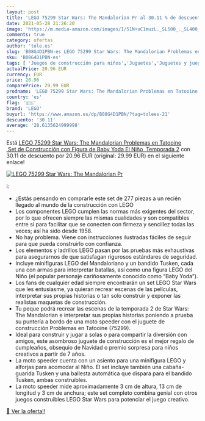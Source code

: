 ```yaml
---
layout: post
title: 'LEGO 75299 Star Wars: The Mandalorian Pr al 30.11 % de descuento'
date: 2021-05-28 21:26:20
image: 'https://m.media-amazon.com/images/I/51N+uC1muzL._SL500_._SL400_.jpg'
comments: true
category: ofertas
author: 'tole.es'
slug: 'B08G4D1PBN-es LEGO 75299 Star Wars: The Mandalorian Problemas en...'
sku: 'B08G4D1PBN-es'
tags: [ 'Juegos de construcción para niños','Juguetes','Juguetes y juegos','lego', ]
actualPrice: 20.96 EUR
currency: EUR
price: 20.96
comparePrice: 29.99 EUR
prodname: 'LEGO 75299 Star Wars: The Mandalorian Problemas en Tatooine  Set de Construcción con Figura de Baby Yoda El Niño  Temporada 2'
country: 'es'
flag: '🇪🇸'
brand: 'LEGO'
buyurl: 'https://www.amazon.es/dp/B08G4D1PBN/?tag=tolees-21'
descuento: '30.11'
average: '28.6135624999998'
---
```


Está [LEGO 75299 Star Wars: The Mandalorian Problemas en Tatooine  Set de Construcción con Figura de Baby Yoda El Niño  Temporada 2](https://www.amazon.es/dp/B08G4D1PBN/?tag=tolees-21) con 30.11 de descuento por 20.96 EUR (original: 29.99 EUR) en el siguiente enlace!

[![LEGO 75299 Star Wars: The Mandalorian Pr](https://m.media-amazon.com/images/I/51N+uC1muzL._SL500_._SL400_.jpg)](https://www.amazon.es/dp/B08G4D1PBN/?tag=tolees-21)

ℹ️:

- ¿Estás pensando en comprarle este set de 277 piezas a un recién llegado al mundo de la construcción con LEGO
- Los componentes LEGO cumplen las normas más exigentes del sector, por lo que ofrecen siempre las mismas cualidades y son compatibles entre sí para facilitar que se conecten con firmeza y sencillez todas las veces; así ha sido desde 1958.
- No hay problema. Viene con instrucciones ilustradas fáciles de seguir para que pueda construirlo con confianza.
- Los elementos y ladrillos LEGO pasan por las pruebas más exhaustivas para asegurarnos de que satisfagan rigurosos estándares de seguridad.
- Incluye minifiguras LEGO del Mandaloriano y un bandido Tusken, cada una con armas para interpretar batallas, así como una figura LEGO del Niño (el popular personaje cariñosamente conocido como “Baby Yoda”).
- Los fans de cualquier edad siempre encontrarán un set LEGO Star Wars que les entusiasme, ya quieran recrear escenas de las películas, interpretar sus propias historias o tan solo construir y exponer las realistas maquetas de construcción.
- Tu peque podrá recrear las escenas de la temporada 2 de Star Wars: The Mandalorian e interpretar sus propias historias poniendo a prueba su puntería a bordo de una moto speeder con el juguete de construcción Problemas en Tatooine (75299).
- Ideal para construir y jugar a solas o para compartir la diversión con amigos, este asombroso juguete de construcción es el mejor regalo de cumpleaños, obsequio de Navidad o premio sorpresa para niños creativos a partir de 7 años.
- La moto speeder cuenta con un asiento para una minifigura LEGO y alforjas para acomodar al Niño. El set incluye también una cabaña-guarida Tusken y una ballesta automática que dispara para el bandido Tusken, ambas construibles.
- La moto speeder mide aproximadamente 3 cm de altura, 13 cm de longitud y 3 cm de anchura; este set completo combina genial con otros juegos construibles LEGO Star Wars para potenciar el juego creativo.

[🛒 Ver la oferta!!](https://www.amazon.es/dp/B08G4D1PBN/?tag=tolees-21)
